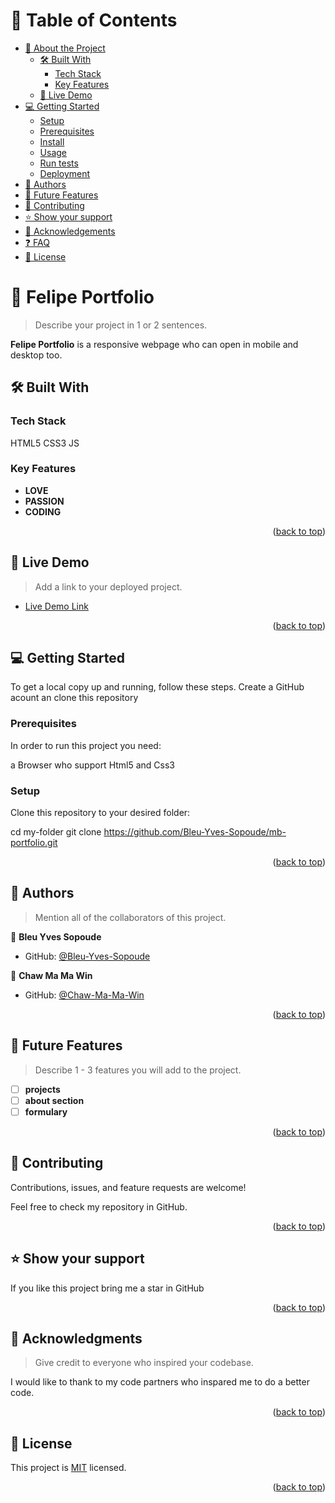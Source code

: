 <a name="readme-top"></a>




<!-- TABLE OF CONTENTS -->

# 📗 Table of Contents

- [📖 About the Project](#about-project)
  - [🛠 Built With](#built-with)
    - [Tech Stack](#tech-stack)
    - [Key Features](#key-features)
  - [🚀 Live Demo](#live-demo)
- [💻 Getting Started](#getting-started)
  - [Setup](#setup)
  - [Prerequisites](#prerequisites)
  - [Install](#install)
  - [Usage](#usage)
  - [Run tests](#run-tests)
  - [Deployment](#triangular_flag_on_post-deployment)
- [👥 Authors](#authors)
- [🔭 Future Features](#future-features)
- [🤝 Contributing](#contributing)
- [⭐️ Show your support](#support)
- [🙏 Acknowledgements](#acknowledgements)
- [❓ FAQ](#faq)
- [📝 License](#license)

<!-- PROJECT DESCRIPTION -->

# 📖 Felipe Portfolio <a name="about-project"></a>

> Describe your project in 1 or 2 sentences.

**Felipe Portfolio** is a responsive webpage who can open in mobile and desktop too.

## 🛠 Built With <a name="built-with"></a>

### Tech Stack <a name="tech-stack"></a>

HTML5  CSS3 JS


<!-- Features -->

### Key Features <a name="key-features"></a>


- **LOVE**
- **PASSION**
- **CODING**

<p align="right">(<a href="#readme-top">back to top</a>)</p>

<!-- LIVE DEMO -->

## 🚀 Live Demo <a name="live-demo"></a>

> Add a link to your deployed project.

- [Live Demo Link](https://bleu-yves-sopoude.github.io/#)


<p align="right">(<a href="#readme-top">back to top</a>)</p>

<!-- GETTING STARTED -->

## 💻 Getting Started <a name="getting-started"></a>


To get a local copy up and running, follow these steps.
Create a GitHub acount an clone this repository

### Prerequisites

In order to run this project you need:

a Browser who support Html5 and Css3

<!--
Example command:

```sh
 gem install rails
```
 -->

### Setup

Clone this repository to your desired folder:


  cd my-folder
  git clone https://github.com/Bleu-Yves-Sopoude/mb-portfolio.git

<p align="right">(<a href="#readme-top">back to top</a>)</p>

<!-- AUTHORS -->

## 👥 Authors <a name="authors"></a>

> Mention all of the collaborators of this project.

👤 **Bleu Yves Sopoude**

- GitHub: [@Bleu-Yves-Sopoude](https://github.com/Bleu-Yves-Sopoude/mb-portfolio.git)

👤 **Chaw Ma Ma Win**

- GitHub: [@Chaw-Ma-Ma-Win](https://github.com/Chaw-Ma-Ma-Win)



<p align="right">(<a href="#readme-top">back to top</a>)</p>

<!-- FUTURE FEATURES -->

## 🔭 Future Features <a name="future-features"></a>

> Describe 1 - 3 features you will add to the project.

- [ ] **projects**
- [ ] **about section**
- [ ] **formulary**

<p align="right">(<a href="#readme-top">back to top</a>)</p>

<!-- CONTRIBUTING -->

## 🤝 Contributing <a name="contributing"></a>

Contributions, issues, and feature requests are welcome!

Feel free to check my repository in GitHub.

<p align="right">(<a href="#readme-top">back to top</a>)</p>

<!-- SUPPORT -->

## ⭐️ Show your support <a name="support"></a>



If you like this project bring me a star in GitHub

<p align="right">(<a href="#readme-top">back to top</a>)</p>

<!-- ACKNOWLEDGEMENTS -->

## 🙏 Acknowledgments <a name="acknowledgements"></a>

> Give credit to everyone who inspired your codebase.

I would like to thank to my code partners who inspared me to do a better code.

<p align="right">(<a href="#readme-top">back to top</a>)</p>

<!-- FAQ (optional) -->


<!-- LICENSE -->

## 📝 License <a name="license"></a>

This project is [MIT](./LICENSE) licensed.




<p align="right">(<a href="#readme-top">back to top</a>)</p>